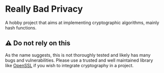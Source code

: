 # Really Bad Privacy

A hobby project that aims at implementing cryptographic algorithms, mainly hash functions.

## &#x26A0;&#xFE0F; Do not rely on this

As the name suggests, this is not thoroughly tested and likely has many bugs and vulnerabilities. Please use a trusted and well maintained library like [OpenSSL](https://github.com/openssl/openssl) if you wish to integrate cryptography in a project.